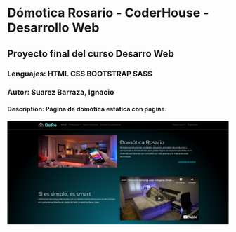 # Dómotica Rosario - CoderHouse - Desarrollo Web

## Proyecto final del curso Desarro Web

### Lenguajes: HTML CSS BOOTSTRAP SASS

### Autor: Suarez Barraza, Ignacio

#### Description: Página de domótica estática con página.

![screenshot home](img/screenshot.png)
